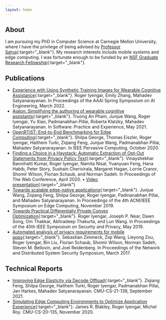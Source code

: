 ```yaml
---
layout: home
---
```


## About
I am pursuing my PhD in Computer Science at Carnegie Mellon University, where I have the privilege of being advised by [Professor Satya](https://www.cs.cmu.edu/~satya){:target="_blank"}. My research interests include mobile systems and edge computing. I was fortunate enough to be funded by an [NSF Graduate Research Fellowship](https://nsfgrfp.org){:target="_blank"}.

## Publications
* [Experience with Using Synthetic Training Images for Wearable Cognitive Assistance](https://resources.sei.cmu.edu/library/asset-view.cfm?assetid=884040){:target="_blank"}. Roger Iyengar, Emily Zhang, Mahadev Satyanarayanan. In Proceedings of the AAAI Spring Symposium on AI Engineering, March 2022.
* [Ajalon: Simplifying the authoring of wearable cognitive assistants](https://doi.org/10.1002/spe.2987){:target="_blank"}. Truong An Pham, Junjue Wang, Roger Iyengar, Yu Xiao, Padmanabhan Pillai, Roberta Klatzky, Mahadev Satyanarayanan. In Software: Practice and Experience, May 2021.
* [OpenRTiST: End-to-End Benchmarking for Edge Computing](https://doi.org/10.1109/MPRV.2020.3028781){:target="_blank"}. Shilpa George, Thomas Eiszler, Roger Iyengar, Haithem Turki, Ziqiang Feng, Junjue Wang, Padmanabhan Pillai, Mahadev Satyanarayanan. In IEEE Pervasive Computing, October 2020.
* [Finding a Choice in a Haystack: Automatic Extraction of Opt-Out Statements from Privacy Policy Text](https://doi.org/10.1145/3366423.3380262){:target="_blank"}. Vinayshekhar Bannihatti Kumar, Roger Iyengar, Namita Nisal, Yuanyuan Feng, Hana Habib, Peter Story, Sushain Cherivirala, Margaret Hagan, Lorrie Cranor, Shomir Wilson, Florian Schaub, and Norman Sadeh. In Proceedings of The Web Conference, April 2020. &bull; [Video presentation](https://youtu.be/IrJCIV_F0-4){:target="_blank"}
* [Towards scalable edge-native applications](https://doi.org/10.1145/3318216.3363308){:target="_blank"}. Junjue Wang, Ziqiang Feng, Shilpa George, Roger Iyengar, Padmanabhan Pillai, and Mahadev Satyanarayanan. In Proceedings of the 4th ACM/IEEE Symposium on Edge Computing, November 2019.
* [Towards Practical Differentially Private Convex Optimization](https://doi.org/10.1109/SP.2019.00001){:target="_blank"}. Roger Iyengar, Joseph P. Near, Dawn Song, Om Thakkar, Abhradeep Thakurta, and Lun Wang. In Proceedings of the 40th IEEE Symposium on Security and Privacy, May 2019.
* [Automated analysis of privacy requirements for mobile apps](https://doi.org/10.14722/ndss.2017.23034){:target="_blank"}. Sebastian Zimmeck, Ziqi Wang, Lieyong Zou, Roger Iyengar, Bin Liu, Florian Schaub, Shomir Wilson, Norman Sadeh, Steven M. Bellovin, and Joel Reidenberg. In Proceedings of the Network and Distributed System Security Symposium, March 2017.

## Technical Reports
* [Improving Edge Elasticity via Decode Offload](http://reports-archive.adm.cs.cmu.edu/anon/2021/abstracts/21-139.html){:target="_blank"}. Ziqiang Feng, Shilpa George, Haithem Turki, Roger Iyengar, Padmanabhan Pillai, Jan Harkes, Mahadev Satyanarayanan. CMU-CS-21-139, September 2021.
* [Simulating Edge Computing Environments to Optimize Application Experience](http://reports-archive.adm.cs.cmu.edu/anon/2020/abstracts/20-135.html){:target="_blank"}. James R. Blakley, Roger Iyengar, Michel Roy. CMU-CS-20-135, November 2020.
